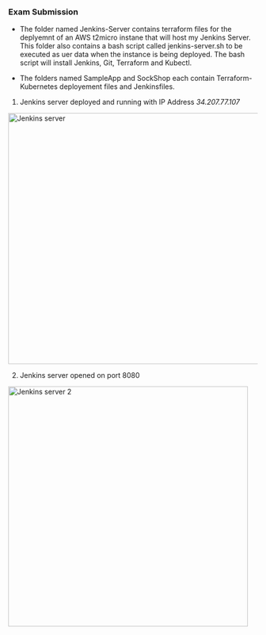 ### Exam Submission

* The folder named Jenkins-Server contains terraform  files for the deplyemnt of an AWS t2micro instane that will host my Jenkins Server. This folder also contains a bash script called jenkins-server.sh to be executed as uer data when the instance is being deployed. The bash script will install Jenkins, Git, Terraform and Kubectl.

* The folders named SampleApp and SockShop each contain Terraform-Kubernetes deployement files and Jenkinsfiles.

1. Jenkins server deployed and running with IP Address *34.207.77.107*

<img width="506" alt="Jenkins server" src="https://user-images.githubusercontent.com/83463641/227664273-326991b5-55c6-4cf4-a086-0f62fd325464.PNG">

2. Jenkins server opened on port 8080

<img width="484" alt="Jenkins server 2" src="https://user-images.githubusercontent.com/83463641/227664309-7777cb92-1044-4a75-a49e-9e09888b5f21.PNG">
